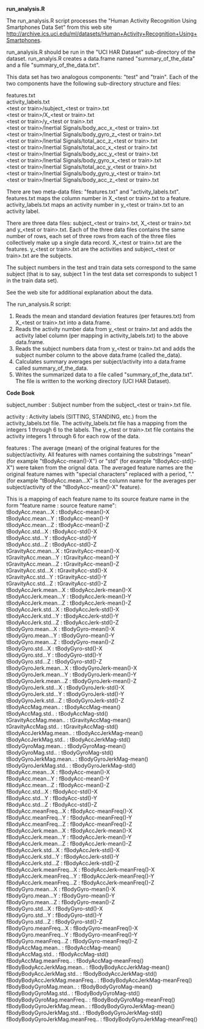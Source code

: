 <b>run_analysis.R</b>

The run_analysis.R script processes the "Human Activity Recognition Using Smartphones Data Set" from this web site http://archive.ics.uci.edu/ml/datasets/Human+Activity+Recognition+Using+Smartphones.

run_analysis.R should be run in the "UCI HAR Dataset" sub-directory of the dataset.  run_analyis.R creates a data.frame named "summary_of_the_data" and a file "summary_of_the_data.txt".

This data set has two analogous components: "test" and "train".  Each of the two components have the following sub-directory structure and files:

features.txt<br>
activity_labels.txt<br>
&lt;test or train>/subject_&lt;test or train>.txt<br>
&lt;test or train>/X_&lt;test or train>.txt<br>
&lt;test or train>/y_&lt;test or train>.txt<br>
&lt;test or train>/Inertial Signals/body_acc_x_&lt;test or train>.txt<br>
&lt;test or train>/Inertial Signals/body_gyro_z_&lt;test or train>.txt<br>
&lt;test or train>/Inertial Signals/total_acc_z_&lt;test or train>.txt<br>
&lt;test or train>/Inertial Signals/total_acc_x_&lt;test or train>.txt<br>
&lt;test or train>/Inertial Signals/body_acc_y_&lt;test or train>.txt<br>
&lt;test or train>/Inertial Signals/body_gyro_x_&lt;test or train>.txt<br>
&lt;test or train>/Inertial Signals/total_acc_y_&lt;test or train>.txt<br>
&lt;test or train>/Inertial Signals/body_gyro_y_&lt;test or train>.txt<br>
&lt;test or train>/Inertial Signals/body_acc_z_&lt;test or train>.txt<br>

There are two meta-data files: "features.txt" and "activity_labels.txt".  features.txt maps the column number in X_&lt;test or train>.txt to a feature.  activity_labels.txt maps an activity number in y_&lt;test or train>.txt to an activity label.

There are three data files: subject_&lt;test or train>.txt, X_&lt;test or train>.txt and y_&lt;test or train>.txt.  Each of the three data files contains the same number of rows, each set of three rows from each of the three files collectively make up a single data record.  X_&lt;test or train>.txt are the features.  y_&lt;test or train>.txt are the activities and subject_&lt;test or train>.txt are the subjects.

The subject numbers in the test and train data sets correspond to the same subject (that is to say, subject 1 in the test data set corresponds to subject 1 in the train data set).

See the web site for additional explanation about the data.

The run_analysis.R script:<br>
1.  Reads the mean and standard deviation features (per fetaures.txt) from X_&lt;test or train>.txt into a data.frame.<br>
2.  Reads the activity number data from y_&lt;test or train>.txt and adds the activity label column (per mapping in activity_labels.txt) to the above data.frame.<br>
3.  Reads the subject numbers data from y_&lt;test or train>.txt and adds the subject number column to the above data.frame (called the_data).<br>
4.  Calculates summary averages per subject/activity into a data.frame called summary_of_the_data.<br>
5.  Writes the summarized data to a file called "summary_of_the_data.txt".  The file is written to the working directory (UCI HAR Dataset).<br>


<b>Code Book</b>

subject_number : Subject number from the subject_&lt;test or train>.txt file.

activity : Activity labels (SITTING, STANDING, etc.)  from the activity_labels.txt file.  The activity_labels.txt file has a mapping from the integers 1 through 6 to the labels.  The  y_&lt;test or train>.txt file contains the activity integers 1 through 6 for each row of the data. 

features : The average (mean) of the original features for the subject/activity.  All features with names containing the substrings "mean" (for example "tBodyAcc-mean()-X") or "std" (for example "tBodyAcc-std()-X") were taken from the orignal data.  The averaged feature names are the original feature names with "special characters" replaced with a period, "." (for example "tBodyAcc.mean...X" is the column name for the averages per subject/activity of the "tBodyAcc-mean()-X" feature).

This is a mapping of each feature name to its source feature name in the form "feature name : source feature name":<br>
tBodyAcc.mean...X : tBodyAcc-mean()-X<br>
tBodyAcc.mean...Y : tBodyAcc-mean()-Y<br>
tBodyAcc.mean...Z : tBodyAcc-mean()-Z<br>
tBodyAcc.std...X : tBodyAcc-std()-X<br>
tBodyAcc.std...Y : tBodyAcc-std()-Y<br>
tBodyAcc.std...Z : tBodyAcc-std()-Z<br>
tGravityAcc.mean...X : tGravityAcc-mean()-X<br>
tGravityAcc.mean...Y : tGravityAcc-mean()-Y<br>
tGravityAcc.mean...Z : tGravityAcc-mean()-Z<br>
tGravityAcc.std...X : tGravityAcc-std()-X<br>
tGravityAcc.std...Y : tGravityAcc-std()-Y<br>
tGravityAcc.std...Z : tGravityAcc-std()-Z<br>
tBodyAccJerk.mean...X : tBodyAccJerk-mean()-X<br>
tBodyAccJerk.mean...Y : tBodyAccJerk-mean()-Y<br>
tBodyAccJerk.mean...Z : tBodyAccJerk-mean()-Z<br>
tBodyAccJerk.std...X : tBodyAccJerk-std()-X<br>
tBodyAccJerk.std...Y : tBodyAccJerk-std()-Y<br>
tBodyAccJerk.std...Z : tBodyAccJerk-std()-Z<br>
tBodyGyro.mean...X : tBodyGyro-mean()-X<br>
tBodyGyro.mean...Y : tBodyGyro-mean()-Y<br>
tBodyGyro.mean...Z : tBodyGyro-mean()-Z<br>
tBodyGyro.std...X : tBodyGyro-std()-X<br>
tBodyGyro.std...Y : tBodyGyro-std()-Y<br>
tBodyGyro.std...Z : tBodyGyro-std()-Z<br>
tBodyGyroJerk.mean...X : tBodyGyroJerk-mean()-X<br>
tBodyGyroJerk.mean...Y : tBodyGyroJerk-mean()-Y<br>
tBodyGyroJerk.mean...Z : tBodyGyroJerk-mean()-Z<br>
tBodyGyroJerk.std...X : tBodyGyroJerk-std()-X<br>
tBodyGyroJerk.std...Y : tBodyGyroJerk-std()-Y<br>
tBodyGyroJerk.std...Z : tBodyGyroJerk-std()-Z<br>
tBodyAccMag.mean.. : tBodyAccMag-mean()<br>
tBodyAccMag.std.. : tBodyAccMag-std()<br>
tGravityAccMag.mean.. : tGravityAccMag-mean()<br>
tGravityAccMag.std.. : tGravityAccMag-std()<br>
tBodyAccJerkMag.mean.. : tBodyAccJerkMag-mean()<br>
tBodyAccJerkMag.std.. : tBodyAccJerkMag-std()<br>
tBodyGyroMag.mean.. : tBodyGyroMag-mean()<br>
tBodyGyroMag.std.. : tBodyGyroMag-std()<br>
tBodyGyroJerkMag.mean.. : tBodyGyroJerkMag-mean()<br>
tBodyGyroJerkMag.std.. : tBodyGyroJerkMag-std()<br>
fBodyAcc.mean...X : fBodyAcc-mean()-X<br>
fBodyAcc.mean...Y : fBodyAcc-mean()-Y<br>
fBodyAcc.mean...Z : fBodyAcc-mean()-Z<br>
fBodyAcc.std...X : fBodyAcc-std()-X<br>
fBodyAcc.std...Y : fBodyAcc-std()-Y<br>
fBodyAcc.std...Z : fBodyAcc-std()-Z<br>
fBodyAcc.meanFreq...X : fBodyAcc-meanFreq()-X<br>
fBodyAcc.meanFreq...Y : fBodyAcc-meanFreq()-Y<br>
fBodyAcc.meanFreq...Z : fBodyAcc-meanFreq()-Z<br>
fBodyAccJerk.mean...X : fBodyAccJerk-mean()-X<br>
fBodyAccJerk.mean...Y : fBodyAccJerk-mean()-Y<br>
fBodyAccJerk.mean...Z : fBodyAccJerk-mean()-Z<br>
fBodyAccJerk.std...X : fBodyAccJerk-std()-X<br>
fBodyAccJerk.std...Y : fBodyAccJerk-std()-Y<br>
fBodyAccJerk.std...Z : fBodyAccJerk-std()-Z<br>
fBodyAccJerk.meanFreq...X : fBodyAccJerk-meanFreq()-X<br>
fBodyAccJerk.meanFreq...Y : fBodyAccJerk-meanFreq()-Y<br>
fBodyAccJerk.meanFreq...Z : fBodyAccJerk-meanFreq()-Z<br>
fBodyGyro.mean...X : fBodyGyro-mean()-X<br>
fBodyGyro.mean...Y : fBodyGyro-mean()-Y<br>
fBodyGyro.mean...Z : fBodyGyro-mean()-Z<br>
fBodyGyro.std...X : fBodyGyro-std()-X<br>
fBodyGyro.std...Y : fBodyGyro-std()-Y<br>
fBodyGyro.std...Z : fBodyGyro-std()-Z<br>
fBodyGyro.meanFreq...X : fBodyGyro-meanFreq()-X<br>
fBodyGyro.meanFreq...Y : fBodyGyro-meanFreq()-Y<br>
fBodyGyro.meanFreq...Z : fBodyGyro-meanFreq()-Z<br>
fBodyAccMag.mean.. : fBodyAccMag-mean()<br>
fBodyAccMag.std.. : fBodyAccMag-std()<br>
fBodyAccMag.meanFreq.. : fBodyAccMag-meanFreq()<br>
fBodyBodyAccJerkMag.mean.. : fBodyBodyAccJerkMag-mean()<br>
fBodyBodyAccJerkMag.std.. : fBodyBodyAccJerkMag-std()<br>
fBodyBodyAccJerkMag.meanFreq.. : fBodyBodyAccJerkMag-meanFreq()<br>
fBodyBodyGyroMag.mean.. : fBodyBodyGyroMag-mean()<br>
fBodyBodyGyroMag.std.. : fBodyBodyGyroMag-std()<br>
fBodyBodyGyroMag.meanFreq.. : fBodyBodyGyroMag-meanFreq()<br>
fBodyBodyGyroJerkMag.mean.. : fBodyBodyGyroJerkMag-mean()<br>
fBodyBodyGyroJerkMag.std.. : fBodyBodyGyroJerkMag-std()<br>
fBodyBodyGyroJerkMag.meanFreq.. : fBodyBodyGyroJerkMag-meanFreq()<br>


